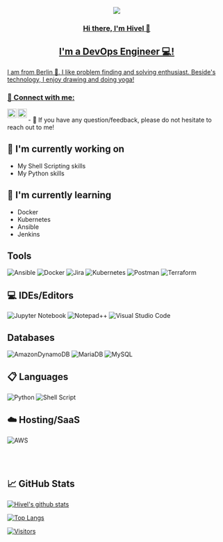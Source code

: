 <p align="center">
  <a href=[Copy of Black and Gold Tech Website Developer LinkedIn Banner] target="_blank" rel="noreferrer"><img src="https://user-images.githubusercontent.com/94534363/184966033-a5afcc31-1296-498e-95ac-ff4d87f56d0a.png"
</p>

<h3 align="center">
Hi there, I'm Hivel 👋
</h3>

<h2 align="center">
I'm a DevOps Engineer 💻!
</h2> 

I am from Berlin 🚀. I like problem finding and solving enthusiast. Beside's technology, I enjoy drawing and doing yoga!

### 🤝 Connect with me:

<a href="https://www.linkedin.com/in/hivel-krasniqi/"><img align="left" src="https://raw.githubusercontent.com/yushi1007/yushi1007/main/images/linkedin.svg" alt="Hivel Krasniqi | LinkedIn" width="21px"/></a>
<a href="https://hivelkrasniqi.medium.com/"><img align="left" src="https://raw.githubusercontent.com/yushi1007/yushi1007/main/images/medium.svg" alt="Hivel Krasniqi | Medium" width="21px"/></a>

</br>
- 💬 If you have any question/feedback, please do not hesitate to reach out to me!

## 🔭 I'm currently working on

- My Shell Scripting skills
- My Python skills

## 🌱 I'm currently learning

- Docker
- Kubernetes
- Ansible
- Jenkins

## Tools
![Ansible](https://img.shields.io/badge/ansible-%231A1918.svg?style=for-the-badge&logo=ansible&logoColor=white)
![Docker](https://img.shields.io/badge/docker-%230db7ed.svg?style=for-the-badge&logo=docker&logoColor=white)
![Jira](https://img.shields.io/badge/jira-%230A0FFF.svg?style=for-the-badge&logo=jira&logoColor=white)
![Kubernetes](https://img.shields.io/badge/kubernetes-%23326ce5.svg?style=for-the-badge&logo=kubernetes&logoColor=white)
![Postman](https://img.shields.io/badge/Postman-FF6C37?style=for-the-badge&logo=postman&logoColor=white)
![Terraform](https://img.shields.io/badge/terraform-%235835CC.svg?style=for-the-badge&logo=terraform&logoColor=white)

## 💻 IDEs/Editors
![Jupyter Notebook](https://img.shields.io/badge/jupyter-%23FA0F00.svg?style=for-the-badge&logo=jupyter&logoColor=white)
![Notepad++](https://img.shields.io/badge/Notepad++-90E59A.svg?style=for-the-badge&logo=notepad%2b%2b&logoColor=black)
![Visual Studio Code](https://img.shields.io/badge/Visual%20Studio%20Code-0078d7.svg?style=for-the-badge&logo=visual-studio-code&logoColor=white)

## Databases
![AmazonDynamoDB](https://img.shields.io/badge/Amazon%20DynamoDB-4053D6?style=for-the-badge&logo=Amazon%20DynamoDB&logoColor=white)
![MariaDB](https://img.shields.io/badge/MariaDB-003545?style=for-the-badge&logo=mariadb&logoColor=white)
![MySQL](https://img.shields.io/badge/mysql-%2300f.svg?style=for-the-badge&logo=mysql&logoColor=white)

## 📋 Languages

![Python](https://img.shields.io/badge/python-3670A0?style=for-the-badge&logo=python&logoColor=ffdd54)
![Shell Script](https://img.shields.io/badge/shell_script-%23121011.svg?style=for-the-badge&logo=gnu-bash&logoColor=white)

## ☁️ Hosting/SaaS
![AWS](https://img.shields.io/badge/AWS-%23FF9900.svg?style=for-the-badge&logo=amazon-aws&logoColor=white)


</br>
</br>


## 📈 GitHub Stats 

[![Hivel's github stats](https://github-readme-stats.vercel.app/api?username=hvlkrs)](https://github.com/hvlkrs)

[![Top Langs](https://github-readme-stats.vercel.app/api/top-langs/?username=hvlkrs&layout=compact)](https://github.com/hvlkrs)

[![Visitors](https://visitor-badge.glitch.me/badge?page_id=hvlkrs.hvlkrs)](https://www.hvlkrs.dev/)
